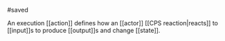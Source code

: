 #saved

An execution [[action]] defines how an [[actor]] [[CPS reaction|reacts]] to [[input]]s to produce [[output]]s and change [[state]].